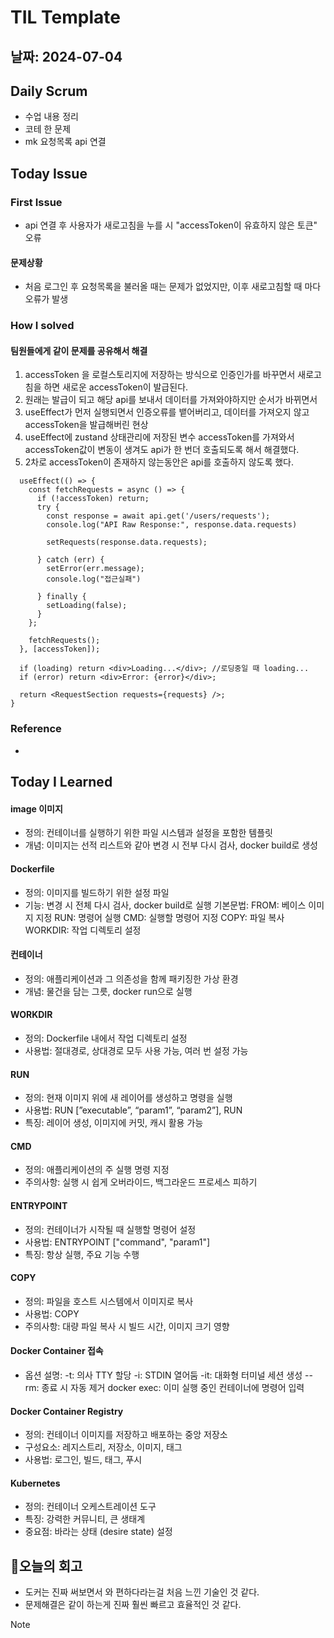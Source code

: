 # TIL Template

## 날짜: 2024-07-04

## Daily Scrum
- 수업 내용 정리
- 코테 한 문제
- mk 요청목록 api 연결

## Today Issue
### First Issue
- api 연결 후 사용자가 새로고침을 누를 시 "accessToken이 유효하지 않은 토큰" 오류

#### 문제상황
- 처음 로그인 후 요청목록을 불러올 때는 문제가 없었지만, 이후 새로고침할 때 마다 오류가 발생

### How I solved
#### 팀원들에게 같이 문제를 공유해서 해결

1. accessToken 을 로컬스토리지에 저장하는 방식으로 인증인가를 바꾸면서 새로고침을 하면 새로운 accessToken이 발급된다.
2. 원래는 발급이 되고 해당 api를 보내서 데이터를 가져와야하지만 순서가 바뀌면서
3. useEffect가 먼저 실행되면서 인증오류를 뱉어버리고, 데이터를 가져오지 않고 accessToken을 발급해버린 현상
4. useEffect에 zustand 상태관리에 저장된 변수 accessToken를 가져와서 accessToken값이 변동이 생겨도 api가 한 번더 호출되도록 해서 해결했다.
5. 2차로 accessToken이 존재하지 않는동안은 api를 호출하지 않도록 했다. 

```
  useEffect(() => {
    const fetchRequests = async () => {
      if (!accessToken) return;
      try {
        const response = await api.get('/users/requests');
        console.log("API Raw Response:", response.data.requests)

        setRequests(response.data.requests);

      } catch (err) {
        setError(err.message);
        console.log("접근실패")

      } finally {
        setLoading(false);
      }
    };

    fetchRequests();
  }, [accessToken]);

  if (loading) return <div>Loading...</div>; //로딩중일 때 loading...
  if (error) return <div>Error: {error}</div>;

  return <RequestSection requests={requests} />;
}

```

### Reference
-
## Today I Learned

#### image 이미지
- 정의: 컨테이너를 실행하기 위한 파일 시스템과 설정을 포함한 템플릿
- 개념: 이미지는 선적 리스트와 같아 변경 시 전부 다시 검사, docker build로 생성

#### Dockerfile
- 정의: 이미지를 빌드하기 위한 설정 파일
- 기능: 변경 시 전체 다시 검사, docker build로 실행
    기본문법:
    FROM: 베이스 이미지 지정
    RUN: 명령어 실행
    CMD: 실행할 명령어 지정
    COPY: 파일 복사
    WORKDIR: 작업 디렉토리 설정

#### 컨테이너
- 정의: 애플리케이션과 그 의존성을 함께 패키징한 가상 환경
- 개념: 물건을 담는 그릇, docker run으로 실행

#### WORKDIR
- 정의: Dockerfile 내에서 작업 디렉토리 설정
- 사용법: 절대경로, 상대경로 모두 사용 가능, 여러 번 설정 가능

#### RUN
- 정의: 현재 이미지 위에 새 레이어를 생성하고 명령을 실행
- 사용법: RUN [”executable”, “param1”, “param2”], RUN <command>
- 특징: 레이어 생성, 이미지에 커밋, 캐시 활용 가능

#### CMD
- 정의: 애플리케이션의 주 실행 명령 지정
- 주의사항: 실행 시 쉽게 오버라이드, 백그라운드 프로세스 피하기

#### ENTRYPOINT
- 정의: 컨테이너가 시작될 때 실행할 명령어 설정
- 사용법: ENTRYPOINT ["command", "param1"]
- 특징: 항상 실행, 주요 기능 수행

#### COPY
- 정의: 파일을 호스트 시스템에서 이미지로 복사
- 사용법: COPY <src> <dest>
- 주의사항: 대량 파일 복사 시 빌드 시간, 이미지 크기 영향

#### Docker Container 접속
- 옵션 설명:
    -t: 의사 TTY 할당
    -i: STDIN 열어둠
    -it: 대화형 터미널 세션 생성
    --rm: 종료 시 자동 제거
docker exec: 이미 실행 중인 컨테이너에 명령어 입력

#### Docker Container Registry
- 정의: 컨테이너 이미지를 저장하고 배포하는 중앙 저장소
- 구성요소: 레지스트리, 저장소, 이미지, 태그
- 사용법: 로그인, 빌드, 태그, 푸시

#### Kubernetes
- 정의: 컨테이너 오케스트레이션 도구
- 특징: 강력한 커뮤니티, 큰 생태계
- 중요점: 바라는 상태 (desire state) 설정

## 🎱오늘의 회고
- 도커는 진짜 써보면서 와 편하다라는걸 처음 느낀 기술인 것 같다. 
- 문제해결은 같이 하는게 진짜 훨씬 빠르고 효율적인 것 같다.

> [!NOTE]


